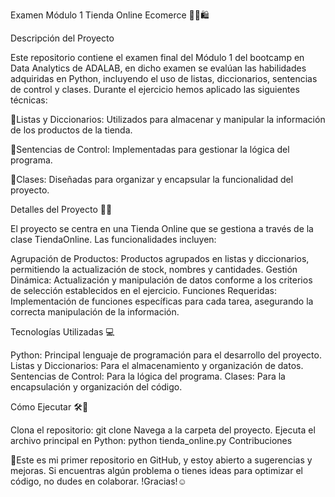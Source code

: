 Examen Módulo 1 
Tienda Online Ecomerce 🏬🛒🛍️

Descripción del Proyecto

Este repositorio contiene el examen final del Módulo 1 del bootcamp en Data Analytics de ADALAB, en dicho examen se evalúan las habilidades adquiridas en Python, incluyendo el uso de listas, diccionarios, sentencias de control y clases. Durante el ejercicio hemos aplicado las siguientes técnicas:


📌Listas y Diccionarios: Utilizados para almacenar y manipular la información de los productos de la tienda.

📌Sentencias de Control: Implementadas para gestionar la lógica del programa.

📌Clases: Diseñadas para organizar y encapsular la funcionalidad del proyecto.


Detalles del Proyecto 📑🤓

El proyecto se centra en una Tienda Online que se gestiona a través de la clase TiendaOnline. Las funcionalidades incluyen:

Agrupación de Productos: Productos agrupados en listas y diccionarios, permitiendo la actualización de stock, nombres y cantidades.
Gestión Dinámica: Actualización y manipulación de datos conforme a los criterios de selección establecidos en el ejercicio.
Funciones Requeridas: Implementación de funciones específicas para cada tarea, asegurando la correcta manipulación de la información.


Tecnologías Utilizadas 💻

Python: Principal lenguaje de programación para el desarrollo del proyecto.
Listas y Diccionarios: Para el almacenamiento y organización de datos.
Sentencias de Control: Para la lógica del programa.
Clases: Para la encapsulación y organización del código.

Cómo Ejecutar 🛠️🚧

Clona el repositorio: git clone <url-del-repositorio>
Navega a la carpeta del proyecto.
Ejecuta el archivo principal en Python: python tienda_online.py
Contribuciones

🤝Este es mi primer repositorio en GitHub, y estoy abierto a sugerencias y mejoras. Si encuentras algún problema o tienes ideas para optimizar el código, no dudes en colaborar.
  !Gracias!☺️

